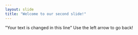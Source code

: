 ```yaml
---
layout: slide
title: "Welcome to our second slide!"
---
```

"Your text is changed in this line"
Use the left arrow to go back!
